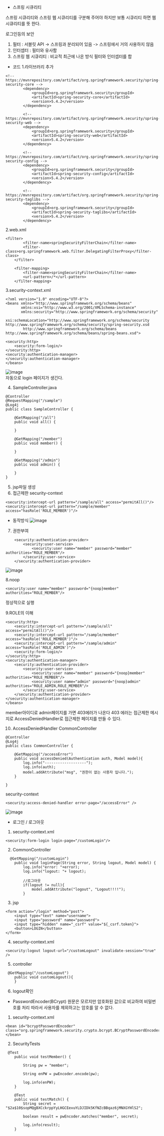 * 스프링 시큐리티

스프링 시큐리티와 스프링 웹 시큐리티를 구분해 주어야 하지만 보통 시큐리티 하면 웹 시큐리티를 뜻 한다.

로그인등의 보안
1. 필터 : 서블릿 API -> 스프링과 분리되어 있음 -> 스프링에서 거의 사용하지 않음
2. 인터셉터 : 필터와 유사함 
3. 스프링 웹 시큐리티 : 비교적 최근에 나온 방식 필터와 인터셉터를 합

* 코드
1.라이브러리 추가
```
<!-- https://mvnrepository.com/artifact/org.springframework.security/spring-security-core -->
		<dependency>
			<groupId>org.springframework.security</groupId>
			<artifactId>spring-security-core</artifactId>
			<version>5.4.2</version>
		</dependency>

		<!-- https://mvnrepository.com/artifact/org.springframework.security/spring-security-web -->
		<dependency>
			<groupId>org.springframework.security</groupId>
			<artifactId>spring-security-web</artifactId>
			<version>5.4.2</version>
		</dependency>

		<!-- https://mvnrepository.com/artifact/org.springframework.security/spring-security-config -->
		<dependency>
			<groupId>org.springframework.security</groupId>
			<artifactId>spring-security-config</artifactId>
			<version>5.4.2</version>
		</dependency>

		<!-- https://mvnrepository.com/artifact/org.springframework.security/spring-security-taglibs -->
		<dependency>
			<groupId>org.springframework.security</groupId>
			<artifactId>spring-security-taglibs</artifactId>
			<version>5.4.2</version>
		</dependency>
```
2.web.xml
```
<filter>
		<filter-name>springSecurityFilterChain</filter-name>
		<filter-class>org.springframework.web.filter.DelegatingFilterProxy</filter-class>
	</filter>

	<filter-mapping>
		<filter-name>springSecurityFilterChain</filter-name>
		<url-pattern>/*</url-pattern>
	</filter-mapping>
```
3.security-context.xml
```
<?xml version="1.0" encoding="UTF-8"?>
<beans xmlns="http://www.springframework.org/schema/beans"
       xmlns:xsi="http://www.w3.org/2001/XMLSchema-instance"
       xmlns:security="http://www.springframework.org/schema/security"
       xsi:schemaLocation="http://www.springframework.org/schema/security http://www.springframework.org/schema/security/spring-security.xsd
		http://www.springframework.org/schema/beans http://www.springframework.org/schema/beans/spring-beans.xsd">

<security:http>
	<security:form-login/>
</security:http>
<security:authentication-manager>
</security:authentication-manager>
</beans>
```
![image](https://user-images.githubusercontent.com/72544949/111721235-cf5d2680-88a2-11eb-9f9c-8fac4045212c.png)  
자동으로 login 페이지가 생긴다.  

4. SampleController.java
```
@Controller
@RequestMapping("/sample")
@Log4j
public class SampleController {

    @GetMapping("/all")
    public void all() {

    }

    @GetMapping("/member")
    public void member() {

    }

    @GetMapping("/admin")
    public void admin() {

    }
}
```
5. jsp파일 생성
6. 접근제한 security-context
```
<security:intercept-url pattern="/sample/all" access="permitAll()"/>
<security:intercept-url pattern="/sample/member" access="hasRole('ROLE_MEMBER')"/>
```
* 동작방식
![image](https://user-images.githubusercontent.com/72544949/111724832-4f868a80-88a9-11eb-9445-8afc1d09d68d.png)  

7. 권한부여
```
	<security:authentication-provider>
		<security:user-service>
			<security:user name="member" password="member" authorities="ROLE_MEMBER"/>
		</security:user-service>
	</security:authentication-provider>
```
![image](https://user-images.githubusercontent.com/72544949/111726340-1b609900-88ac-11eb-8df0-58e2a1ccb81d.png)

8.noop
```
<security:user name="member" password="{noop}member" authorities="ROLE_MEMBER"/>
```
정상적으로 실행

9.ROLE의 이해
```
<security:http>
	<security:intercept-url pattern="/sample/all" access="permitAll()"/>
	<security:intercept-url pattern="/sample/member" access="hasRole('ROLE_MEMBER')"/>
	<security:intercept-url pattern="/sample/admin" access="hasRole('ROLE_ADMIN')"/>
	<security:form-login/>
</security:http>
<security:authentication-manager>
	<security:authentication-provider>
		<security:user-service>
			<security:user name="member" password="{noop}member" authorities="ROLE_MEMBER"/>
			<security:user name="admin" password="{noop}admin" authorities="ROLE_ADMIN,ROLE_MEMBER"/>
		</security:user-service>
	</security:authentication-provider>
</security:authentication-manager>
</beans>
```
member아이디로 admin페이지를 가면 403에러가 나온다
403 에러는 접근제한 메시지로 AccessDeniedHandler로 접근제한 페이지를 만들 수 있다.

10. AccessDeniedHandler
CommonController
```
@Controller
@Log4j
public class CommonController {

    @GetMapping("/accessError")
    public void accessDenied(Authentication auth, Model model){
        log.info("-------------------");
        log.info(auth);
        model.addAttribute("msg", "권한이 없는 사용자 입니다.");
    }

}
```
security-context
```
<security:access-denied-handler error-page="/accessError" />
```
![image](https://user-images.githubusercontent.com/72544949/111727999-50221f80-88af-11eb-8b45-9dcade050ea4.png)  

* 로그인 / 로그아웃  

1. security-context.xml
```
<security:form-login login-page="/customLogin"/>
```

2. CommonController
```
  @GetMapping("/customLogin")
    public void loginPage(String error, String logout, Model model) {
        log.info("error: "+error);
        log.info("logout: "+ logout);

        //로그아웃
        if(logout != null){
            model.addAttribute("logout", "Logout!!!!");
        }
```
3. jsp
```
<form action="/login" method="post">
    <input type="text" name="username">
    <input type="password" name="password">
    <input type="hidden" name="_csrf" value="${_csrf.token}">
    <button>LOGIN</button>
</form>
```

4. security-context.xml
```
<security:logout logout-url="/customLogout" invalidate-session="true" />
```

5. controller
```
 @GetMapping("/customLogout")
    public void customLogout(){
    }
```

6. logout확인

* PasswordEncoder(BCrypt)
원문은 모르지만 암호화된 값으로 비교하여 비밀번호를 처리 따라서 사용자를 제외하고는 암호를 알 수 없다.

1. security-context.xml
```
<bean id="bcryptPasswordEncoder" class="org.springframework.security.crypto.bcrypt.BCryptPasswordEncoder"></bean>
```
2. SecurityTests
```
 @Test
    public void testMember() {

        String pw = "member";

        String enPW = pwEncoder.encode(pw);

        log.info(enPW);
    }
    
    @Test
    public void testMatch() {
    	String secret = "$2a$10$sopMQgBXCckrppYyLHGCEexuYLDJIDk5KfNZcBBqaz6jMNXGYHlS2";
    	
    	boolean result = pwEncoder.matches("member", secret);

    	log.info(result);
    }
```

